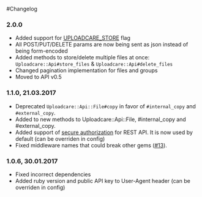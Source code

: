 #Changelog

### 2.0.0

- Added support for [UPLOADCARE_STORE](https://uploadcare.com/documentation/upload/#upload-body) flag
- All POST/PUT/DELETE params are now being sent as json instead of being form-encoded
- Added methods to store/delete multiple files at once: `Uploadcare::Api#store_files` & `Uploadcare::Api#delete_files`
- Changed pagination implementation for files and groups
- Moved to API v0.5

### 1.1.0, 21.03.2017

- Deprecated `Uploadcare::Api::File#copy` in favor of `#internal_copy` and `#external_copy`.
- Added to new methods to Uploadcare::Api::File, #internal_copy and #external_copy.
- Added support of [secure authorization](https://uploadcare.com/documentation/rest/#request) for REST API. It is now used by default (can be overriden in config)
- Fixed middleware names that could break other gems ([#13](https://github.com/uploadcare/uploadcare-ruby/issues/13)).


### 1.0.6, 30.01.2017

- Fixed incorrect dependencies
- Added ruby version and public API key to User-Agent header (can be overriden in config)
